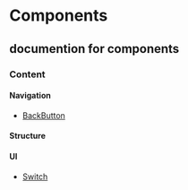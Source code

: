# Components 

## documention for components

### Content

#### Navigation

- [BackButton](../src/components/Navigation/BackButon/README.md)

#### Structure

#### UI
- [Switch](../src/components/UI/Switch/README.md)
